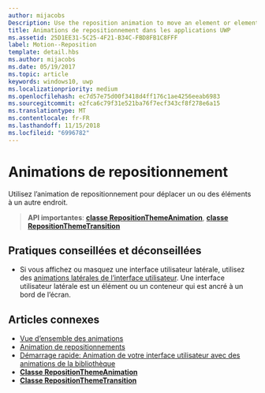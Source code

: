 ```yaml
---
author: mijacobs
Description: Use the reposition animation to move an element or elements into a new position.
title: Animations de repositionnement dans les applications UWP
ms.assetid: 25D1EE31-5C25-4F21-B34C-FBD8FB1C8FFF
label: Motion--Reposition
template: detail.hbs
ms.author: mijacobs
ms.date: 05/19/2017
ms.topic: article
keywords: windows10, uwp
ms.localizationpriority: medium
ms.openlocfilehash: ec7d57e75d00f3418d4ff176c1ae4256eeab6983
ms.sourcegitcommit: e2fca6c79f31e521ba76f7ecf343cf8f278e6a15
ms.translationtype: MT
ms.contentlocale: fr-FR
ms.lasthandoff: 11/15/2018
ms.locfileid: "6996782"
---
```

# <a name="reposition-animations"></a>Animations de repositionnement



Utilisez l’animation de repositionnement pour déplacer un ou des éléments à un autre endroit.

> **API importantes**: [**classe RepositionThemeAnimation**](https://msdn.microsoft.com/library/windows/apps/br210421), [**classe RepositionThemeTransition**](https://msdn.microsoft.com/library/windows/apps/br210429)

## <a name="dos-and-donts"></a>Pratiques conseillées et déconseillées


-   Si vous affichez ou masquez une interface utilisateur latérale, utilisez des [animations latérales de l’interface utilisateur](motion-edgebased.md). Une interface utilisateur latérale est un élément ou un conteneur qui est ancré à un bord de l’écran.


## <a name="related-articles"></a>Articles connexes

* [Vue d’ensemble des animations](https://msdn.microsoft.com/library/windows/apps/mt187350)
* [Animation de repositionnements](https://msdn.microsoft.com/library/windows/apps/xaml/jj649434)
* [Démarrage rapide: Animation de votre interface utilisateur avec des animations de la bibliothèque](https://msdn.microsoft.com/library/windows/apps/xaml/hh452703)
* [**Classe RepositionThemeAnimation**](https://msdn.microsoft.com/library/windows/apps/br210421)
* [**Classe RepositionThemeTransition**](https://msdn.microsoft.com/library/windows/apps/br210429)


 




